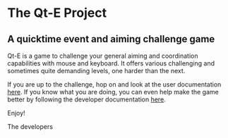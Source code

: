 # The Qt-E Project

## A quicktime event and aiming challenge game

Qt-E is a game to challenge your general aiming and coordination capabilities with mouse and keyboard. It offers various challenging and sometimes quite demanding levels, one harder than the next.

If you are up to the challenge, hop on and look at the user documentation [here](https://gitlab-etu.ing.he-arc.ch/isc/2021-22/niveau-2/2282-1-projet-p2-il-sp/g3/-/wikis/Documentation-Utilisateur). If you know what you are doing, you can even help make the game better by following the developer documentation [here](https://gitlab-etu.ing.he-arc.ch/isc/2021-22/niveau-2/2282-1-projet-p2-il-sp/g3/-/wikis/Documentation-D%C3%A9veloppeurs). 

Enjoy!

The developers

